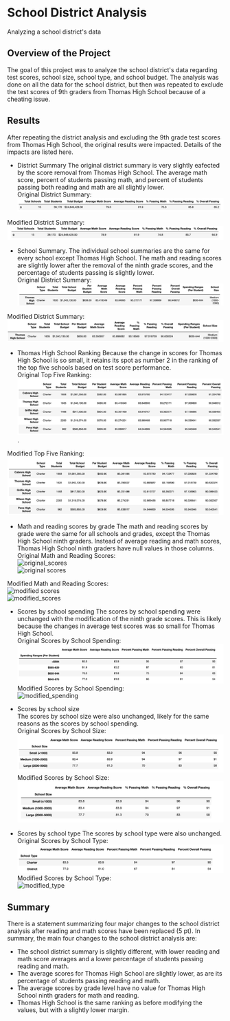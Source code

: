 # School District Analysis
Analyzing a school district's data
## Overview of the Project
The goal of this project was to analyze the school district's data regarding test scores, school size, school type, and school budget. The analysis was done on all the data for the school district, but then was repeated to exclude the test scores of 9th graders from Thomas High School because of a cheating issue.
## Results
After repeating the district analysis and excluding the 9th grade test scores from Thomas High School, the original results were impacted. Details of the impacts are listed here. 
* District Summary
The original district summary is very slightly eafected by the score removal from Thomas High School. The average math score, percent of students passing math, and percent of students passing both reading and math are all slightly lower.  
Original District Summary:  
![original](Images/district_summary_original.png)  
  
Modified District Summary:
![modified](Images/district_summary_modified.png)
  
* School Summary. 
The individual school summaries are the same for every school except Thomas High School. The math and reading scores are slightly lower after the removal of the ninth grade scores, and the percentage of students passing is slightly lower.   
Original District Summary:  
![orignal_summary](Images/school_summary_original.png)  

Modified District Summary:  
![modified_summary](Images/school_summary_modified.png)

* Thomas High School Ranking
Because the change in scores for Thomas High School is so small, it retains its spot as number 2 in the ranking of the top five schools based on test score performance.  
Original Top Five Ranking:
![original_top](Images/top_schools_original.png). 

Modified Top Five Ranking:
![modified_top](Images/top_schools_modified.png)
  
* Math and reading scores by grade
The math and reading scores by grade were the same for all schools and grades, except the Thomas High School ninth graders. Instead of average reading and math scores, Thomas High School ninth graders have null values in those columns. 
Original Math and Reading Scores:  
![original_scores](Images/math_grade_original)  
![original scores](Images/reading_grade_original) 

Modified Math and Reading Scores:  
![modified scores](Images/math_grade_modifed)  
![modified_scores](Images/reading_grade_modified)  

* Scores by school spending
The scores by school spending were unchanged with the modification of the ninth grade scores. This is likely because the changes in average test scores was so small for Thomas High School.  
Original Scores by School Spending:  
![original_spending](Images/spending_original.png)  
Modified Scores by School Spending:  
![modified_spending](Images/spending_modified.png)  

* Scores by school size  
The scores by school size were also unchanged, likely for the same reasons as the scores by school spending.  
Original Scores by School Size:  
![original_size](Images/size_summary_original.png)  
Modified Scores by School Size:  
![modifed_size](Images/size_summary_modified.png)  

* Scores by school type
The scores by school type were also unchanged.  
Original Scores by School Type:  
![original_type](Images/type_summary_original.png)  
Modified Scores by School Type:  
![modified_type](Images/type_summary_modified.png)


## Summary
There is a statement summarizing four major changes to the school district analysis after reading and math scores have been replaced (5 pt).
In summary, the main four changes to the school district analysis are: 
* The school district summary is slightly different, with lower reading and math score averages and a lower percentage of students passing reading and math. 
* The average scores for Thomas High School are slightly lower, as are its percentage of students passing reading and math. 
* The average scores by grade level have no value for Thomas High School ninth graders for math and reading. 
* Thomas High School is the same ranking as before modifying the values, but with a slightly lower margin. 

